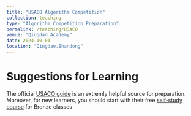 ```yaml
---
title: "USACO Algorithm Competition"
collection: teaching
type: "Algorithm Competition Preparation"
permalink: /teaching/USACO
venue: "Qingdao Academy"
date: 2024-10-01
location: "Qingdao,Shandong"
---
```


Suggestions for Learning
======
The official [USACO guide](https://usaco.guide/) is an extremly helpful source for preparation. Moreover, for new learners, you should start with their free [self-study course](https://joincpi.org/video-classes) for Bronze classes



